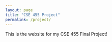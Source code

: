 ```yaml
---
layout: page
title: "CSE 455 Project"
permalink: /project/
---
```


This is the website for my CSE 455 Final Project!
